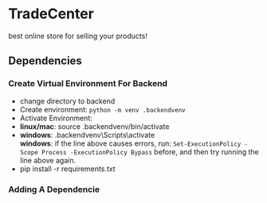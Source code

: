 # TradeCenter
best online store for selling your products! <br/>

## Dependencies
### Create Virtual Environment For Backend
* change directory to backend
* Create environment: `python -m venv .backendvenv`
* Activate Environment:
 * **linux/mac**: source .backendvenv/bin/activate
 * **windows**: .backendvenv\Scripts\activate  
 **windows**: if the line above causes errors, run:
   `Set-ExecutionPolicy -Scope Process -ExecutionPolicy Bypass`
   before, and then try running the line above again.
* pip install -r requirements.txt <br/>

### Adding A Dependencie
